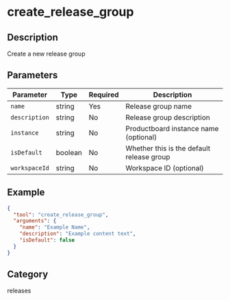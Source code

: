 # create_release_group

## Description

Create a new release group

## Parameters

| Parameter     | Type    | Required | Description                               |
| ------------- | ------- | -------- | ----------------------------------------- |
| `name`        | string  | Yes      | Release group name                        |
| `description` | string  | No       | Release group description                 |
| `instance`    | string  | No       | Productboard instance name (optional)     |
| `isDefault`   | boolean | No       | Whether this is the default release group |
| `workspaceId` | string  | No       | Workspace ID (optional)                   |

## Example

```json
{
  "tool": "create_release_group",
  "arguments": {
    "name": "Example Name",
    "description": "Example content text",
    "isDefault": false
  }
}
```

## Category

releases
